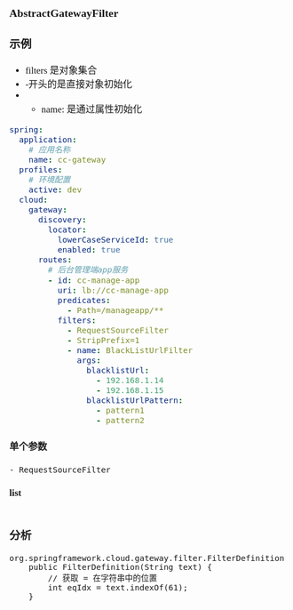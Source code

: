 <span  style="font-family: Simsun,serif; font-size: 17px; ">

### AbstractGatewayFilter

### 示例

- filters 是对象集合
- -开头的是直接对象初始化
- - name: 是通过属性初始化
~~~yaml
spring:
  application:
    # 应用名称
    name: cc-gateway
  profiles:
    # 环境配置
    active: dev
  cloud:
    gateway:
      discovery:
        locator:
          lowerCaseServiceId: true
          enabled: true
      routes:
        # 后台管理端app服务
        - id: cc-manage-app
          uri: lb://cc-manage-app
          predicates:
            - Path=/manageapp/**
          filters:
            - RequestSourceFilter
            - StripPrefix=1
            - name: BlackListUrlFilter
              args:
                blacklistUrl:
                  - 192.168.1.14
                  - 192.168.1.15
                blacklistUrlPattern:
                  - pattern1
                  - pattern2
~~~

#### 单个参数

~~~
- RequestSourceFilter
~~~

#### list

~~~

~~~

### 分析

~~~
org.springframework.cloud.gateway.filter.FilterDefinition
    public FilterDefinition(String text) {
        // 获取 = 在字符串中的位置
        int eqIdx = text.indexOf(61);
    }
~~~

</span>